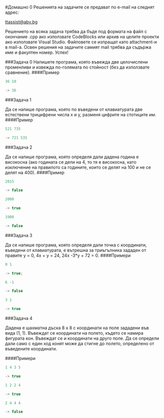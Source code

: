 #Домашно 0
Решенията на задачите се предават по e-mail на следнят адрес:

ttassist@abv.bg

Решението на всяка задача трябва да бъде под формата на файл с окончание .cpp ако използвате CodeBlocks или архив на целите проекти ако използвате Visual Studio. Файловете се изпращат като attachment-и в mail-a. Освен решения на задачите самият mail трябва да съдържа име и факултен номер. Успех!

###Задача 0
Напишете програма, която въвежда две целочислени променливи и извежда по-голямата по стойност (без да използвате сравнение).
####Пример
```c++
36 10

-> 36
```
###Задача 1

Да се напише програма, която по въведени от клавиатурата две естествени трицифрени числа x и y, разменя цифрите на стотиците им.
####Пример
```c++
521 735

-> 721 535
```
###Задача 2

Да се напише програма, която определя дали дадена година е високосна (ако годината се дели на 4, то тя е високосна, като изключение на правилото са годините, които се делят на 100 и не се делят на 400).
####Пример
```c++
2015

-> false

2000

-> true

1900

-> false
```
###Задача 3

Да се напише програма, която определя дали точка с координати, въведени от клавиатурата, е вътрешна за триъгълника зададен от правите y = 0, 4x + y = 24, 24x -3*y + 72 = 0.
####Примери
```c++
0 1 

-> true;

6 -1  

-> false

3 1 

-> true
```

###Задача 4

Дадена е шахматна дъска 8 х 8 с координати на поле зададени във вида (1, 1). Въвеждат се координати на полето, където се намира фигурата кон. Въвеждат се и координати на друго поле. Да се определи дали само с един ход конят може да стигне до полето, определено от въведените координати.

####Примери
```c++
1 4 3 5

-> true

1 2 2 4

-> true

2 4 4 4

-> false

```
